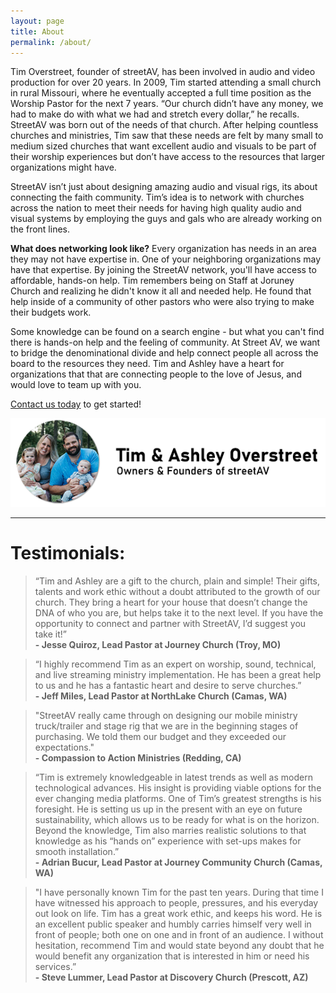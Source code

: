 ```yaml
---
layout: page
title: About
permalink: /about/
---
```


Tim Overstreet, founder of streetAV, has been involved in audio and video production for over 20 years. In 2009, Tim started attending a small church in rural Missouri, where he eventually accepted a full time position as the Worship Pastor for the next 7 years. “Our church didn’t have any money, we had to make do with what we had and stretch every dollar,” he recalls. StreetAV was born out of the needs of that church. After helping countless churches and ministries, Tim saw that these needs are felt by many small to medium sized churches that want excellent audio and visuals to be part of their worship experiences but don’t have access to the resources that larger organizations might have.

StreetAV isn’t just about designing amazing audio and visual rigs, its about connecting the faith community. Tim’s idea is to network with churches across the nation to meet their needs for having high quality audio and visual systems by employing the guys and gals who are already working on the front lines.

**What does networking look like?**
Every organization has needs in an area they may not have expertise in. One of your neighboring organizations may have that expertise. By joining the StreetAV network, you'll have access to affordable, hands-on help. Tim remembers being on Staff at Joruney Church and realizing he didn't know it all and needed help. He found that help inside of a community of other pastors who were also trying to make their budgets work.

Some knowledge can be found on a search engine - but what you can't find there is hands-on help and the feeling of community. At Street AV, we want to bridge the denominational divide and help connect people all across the board to the resources they need. Tim and Ashley have a heart for organizations that that are connecting people to the love of Jesus, and would love to team up with you.

[Contact us today](https://www.streetav.com/contact/) to get started!


![Tim Overstreet - Owner & Founder of streetAV](https://raw.githubusercontent.com/timothyoverstreet/timothyoverstreet.github.io/master/assets/img/posts/Tim%20Overstreet.png "Tim Overstreet")

***
# Testimonials:

>“Tim and Ashley are a gift to the church, plain and simple! Their gifts, talents and work ethic without a doubt attributed to the growth of our church. They bring a heart for your house that doesn’t change the DNA of who you are, but helps take it to the next level. If you have the opportunity to connect and partner with StreetAV, I’d suggest you take it!” <br><b>- Jesse Quiroz, Lead Pastor at Journey Church (Troy, MO)</b>

>“I highly recommend Tim as an expert on worship, sound, technical, and live streaming ministry implementation. He has been a great help to us and he has a fantastic heart and desire to serve churches.” <br><b>- Jeff Miles, Lead Pastor at NorthLake Church (Camas, WA)</b>

>"StreetAV really came through on designing our mobile ministry truck/trailer and stage rig that we are in the beginning stages of purchasing. We told them our budget and they exceeded our expectations." <br><b>- Compassion to Action Ministries (Redding, CA)</b>

>“Tim is extremely knowledgeable in latest trends as well as modern technological advances. His insight is providing viable options for the ever changing media platforms. One of Tim’s greatest strengths is his foresight. He is setting us up in the present with an eye on future sustainability, which allows us to be ready for what is on the horizon. Beyond the knowledge, Tim also marries realistic solutions to that knowledge as his “hands on” experience with set-ups makes for smooth installation.” <br><b>- Adrian Bucur, Lead Pastor at Journey Community Church (Camas, WA)</b>

>"I have personally known Tim for the past ten years. During that time I have witnessed his approach to people, pressures, and his everyday out look on life. Tim has a great work ethic, and keeps his word. He is an excellent public speaker and humbly carries himself very well in front of people; both one on one and in front of an audience. I without hesitation, recommend Tim and would state beyond any doubt that he would benefit any organization that is interested in him or need his services.” <br><b>- Steve Lummer, Lead Pastor at Discovery Church (Prescott, AZ)</b>

